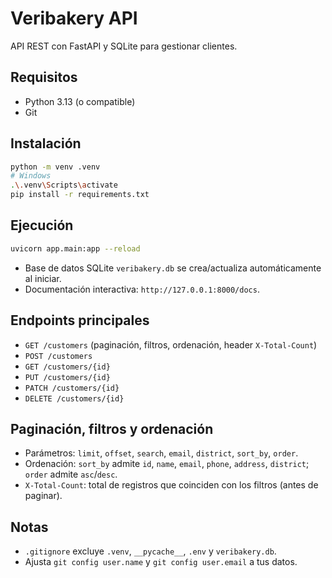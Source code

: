 # Veribakery API

API REST con FastAPI y SQLite para gestionar clientes.

## Requisitos
- Python 3.13 (o compatible)
- Git

## Instalación
```bash
python -m venv .venv
# Windows
.\.venv\Scripts\activate
pip install -r requirements.txt
```

## Ejecución
```bash
uvicorn app.main:app --reload
```
- Base de datos SQLite `veribakery.db` se crea/actualiza automáticamente al iniciar.
- Documentación interactiva: `http://127.0.0.1:8000/docs`.

## Endpoints principales
- `GET /customers` (paginación, filtros, ordenación, header `X-Total-Count`)
- `POST /customers`
- `GET /customers/{id}`
- `PUT /customers/{id}`
- `PATCH /customers/{id}`
- `DELETE /customers/{id}`

## Paginación, filtros y ordenación
- Parámetros: `limit`, `offset`, `search`, `email`, `district`, `sort_by`, `order`.
- Ordenación: `sort_by` admite `id`, `name`, `email`, `phone`, `address`, `district`; `order` admite `asc`/`desc`.
- `X-Total-Count`: total de registros que coinciden con los filtros (antes de paginar).

## Notas
- `.gitignore` excluye `.venv`, `__pycache__`, `.env` y `veribakery.db`.
- Ajusta `git config user.name` y `git config user.email` a tus datos.